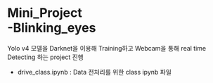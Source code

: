 # Mini_Project<br>-Blinking_eyes

Yolo v4 모델을 Darknet을 이용해 Training하고 Webcam을 통해 real time Detecting 하는 project 진행

- drive_class.ipynb : Data 전처리를 위한 class ipynb 파일
